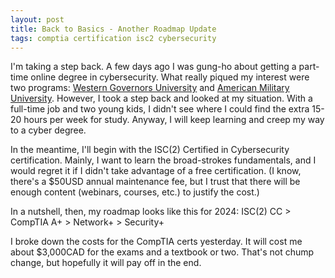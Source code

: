 ```yaml
---
layout: post
title: Back to Basics - Another Roadmap Update
tags: comptia certification isc2 cybersecurity
---
```

I'm taking a step back. A few days ago I was gung-ho about getting a part-time online degree in cybersecurity. What really piqued my interest were two programs: [Western Governors University](https://www.wgu.edu/online-it-degrees/cybersecurity-information-assurance-bachelors-program.washington.washington.html#openSubscriberModal) and [American Military University](https://www.amu.apus.edu/online-bachelor-degrees/bachelor-of-science-in-cybersecurity/). However, I took a step back and looked at my situation. With a full-time job and two young kids, I didn't see where I could find the extra 15-20 hours per week for study. Anyway, I will keep learning and creep my way to a cyber degree.

In the meantime, I'll begin with the ISC(2) Certified in Cybersecurity certification. Mainly, I want to learn the broad-strokes fundamentals, and I would regret it if I didn't take advantage of a free certification. (I know, there's a $50USD annual maintenance fee, but I trust that there will be enough content (webinars, courses, etc.) to justify the cost.)

In a nutshell, then, my roadmap looks like this for 2024: ISC(2) CC > CompTIA A+ > Network+ > Security+

I broke down the costs for the CompTIA certs yesterday. It will cost me about $3,000CAD for the exams and a textbook or two. That's not chump change, but hopefully it will pay off in the end. 